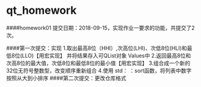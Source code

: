 # qt_homework

####homework01
提交日期：2018-09-15，实现作业一要求的功能，共提交了2次。

####第一次提交：实现 
  1.取出最高8位（HHI）,次高位(LHI)、次低8位(HLI)和最低8位(LLO)【用宏实现】
    并将结果存入可QList<qint8>对象 Values中
  2.返回最高8位和次高8位的最大值，次低8位和最低8位的最小值【用宏实现】
  3.组合成一个新的32位无符号整数型，改变顺序重新组合
  4.使用 std： ：sort函数，将列表中数字按照从大到小排序
####第二次提交：更改仓库格式
